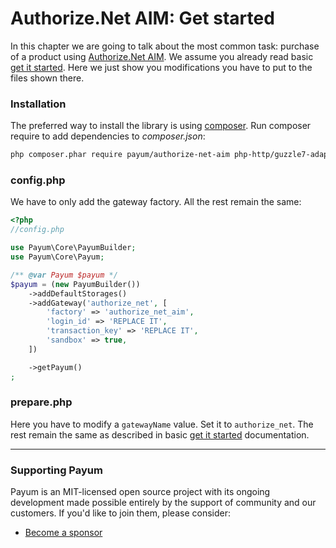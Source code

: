 # Authorize.Net AIM: Get started

In this chapter we are going to talk about the most common task: purchase of a product using [Authorize.Net AIM](http://www.authorize.net/). We assume you already read basic [get it started](../get-it-started.md). Here we just show you modifications you have to put to the files shown there.

### Installation

The preferred way to install the library is using [composer](http://getcomposer.org/). Run composer require to add dependencies to _composer.json_:

```bash
php composer.phar require payum/authorize-net-aim php-http/guzzle7-adapter
```

### config.php

We have to only add the gateway factory. All the rest remain the same:

```php
<?php
//config.php

use Payum\Core\PayumBuilder;
use Payum\Core\Payum;

/** @var Payum $payum */
$payum = (new PayumBuilder())
    ->addDefaultStorages()
    ->addGateway('authorize_net', [
        'factory' => 'authorize_net_aim',
        'login_id' => 'REPLACE IT',
        'transaction_key' => 'REPLACE IT',
        'sandbox' => true,
    ])

    ->getPayum()
;
```

### prepare.php

Here you have to modify a `gatewayName` value. Set it to `authorize_net`. The rest remain the same as described in basic [get it started](../get-it-started.md) documentation.

***

### Supporting Payum

Payum is an MIT-licensed open source project with its ongoing development made possible entirely by the support of community and our customers. If you'd like to join them, please consider:

* [Become a sponsor](https://github.com/sponsors/Payum)

